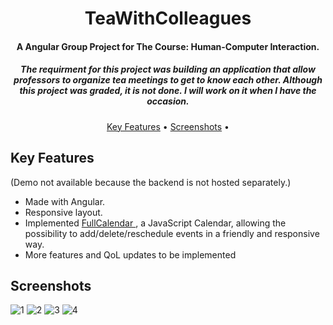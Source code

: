 <h1 align="center">
  TeaWithColleagues
  <br>
</h1>

<h4 align="center">A Angular Group Project for The Course: Human-Computer Interaction.</h4>
<h5 align="center">The requirment for this project was building an application that allow professors to organize tea meetings to get to know each other. Although this project was graded, it is not done. I will work on it when I have the occasion. </h5>
<p align="center">
  <a href="#key-features">Key Features</a> •
  <a href="#screenshots">Screenshots</a> •
</p>

## Key Features

(Demo not available because the backend is not hosted separately.) 
* Made with Angular.
* Responsive layout.
* Implemented <a href="https://fullcalendar.io/" target="_blank"> FullCalendar </a>, a JavaScript Calendar,
allowing the possibility to add/delete/reschedule events in a friendly and responsive way.
* More features and QoL updates to be implemented

## Screenshots

![1](https://user-images.githubusercontent.com/103831098/215075509-70ced85e-8a01-4f5f-b995-d2f522535d06.png)
![2](https://user-images.githubusercontent.com/103831098/215075517-83b1302a-a0ad-4d98-9b17-3fa73a620d4c.png)
![3](https://user-images.githubusercontent.com/103831098/215075522-ee6f41ca-b5b8-4192-aa3e-bc8d444f76f4.png)
![4](https://user-images.githubusercontent.com/103831098/215075527-b1f411b1-906e-4af7-9c4a-d77fdaecf1f7.png)
